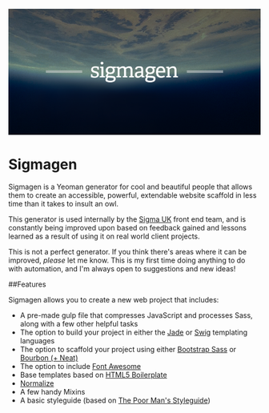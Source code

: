 ![generator-sigmagen](owl.png?raw=true "Owl's are the worst.")

# Sigmagen

Sigmagen is a Yeoman generator for cool and beautiful people that allows them to create an accessible, powerful, extendable website scaffold in less time than it takes to insult an owl.

This generator is used internally by the [Sigma UK](http://www.wearesigma.com/) front end team, and is constantly being improved upon based on feedback gained and lessons learned as a result of using it on real world client projects.

This is not a perfect generator. If you think there's areas where it can be improved, _please_ let me know. This is my first time doing anything to do with automation, and I'm always open to suggestions and new ideas!

##Features

Sigmagen allows you to create a new web project that includes:

- A pre-made gulp file that compresses JavaScript and processes Sass, along with a few other helpful tasks
- The option to build your project in either the [Jade](http://jade-lang.com/) or [Swig](http://paularmstrong.github.io/swig/) templating languages
- The option to scaffold your project using either [Bootstrap Sass](https://github.com/twbs/bootstrap-sass) or [Bourbon (+ Neat)](http://bourbon.io/)
- The option to include [Font Awesome](http://fortawesome.github.io/Font-Awesome/)
- Base templates based on [HTML5 Boilerplate](https://html5boilerplate.com/)
- [Normalize](http://necolas.github.io/normalize.css/)
- A few handy Mixins
- A basic styleguide (based on [The Poor Man's Styleguide](http://www.poormansstyleguide.com/))

